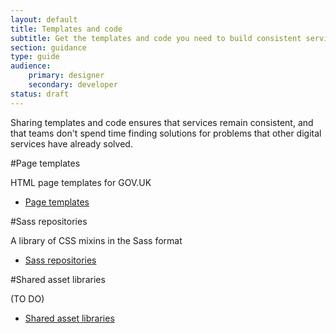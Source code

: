 ```yaml
---
layout: default
title: Templates and code
subtitle: Get the templates and code you need to build consistent services
section: guidance
type: guide
audience: 
    primary: designer
    secondary: developer
status: draft
---
```


Sharing templates and code ensures that services remain consistent, and that teams don't spend time finding solutions for problems that other digital services have already solved.

#Page templates

HTML page templates for GOV.UK

* [Page templates](page-templates.html)

#Sass repositories

A library of CSS mixins in the Sass format

* [Sass repositories](sass-repositories.html)

#Shared asset libraries

(TO DO)

* [Shared asset libraries](sharedassetlibraries.html)


